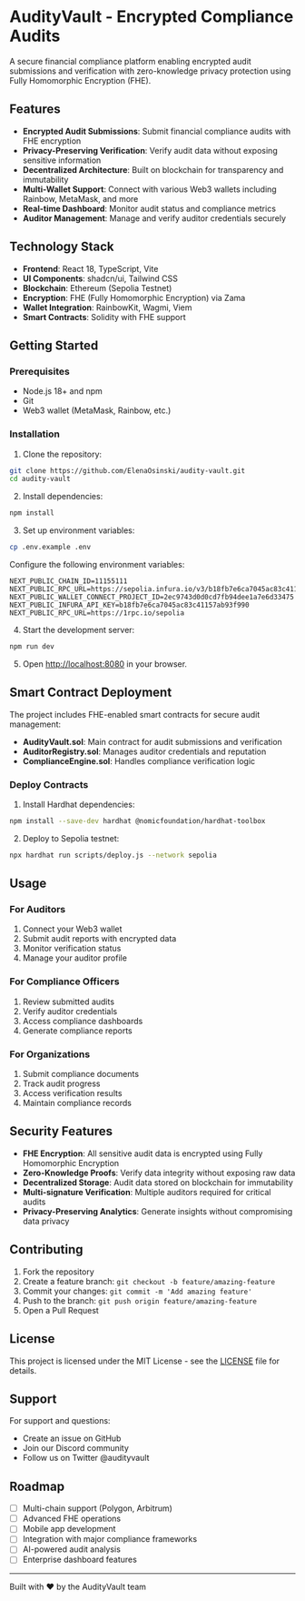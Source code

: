 # AudityVault - Encrypted Compliance Audits

A secure financial compliance platform enabling encrypted audit submissions and verification with zero-knowledge privacy protection using Fully Homomorphic Encryption (FHE).

## Features

- **Encrypted Audit Submissions**: Submit financial compliance audits with FHE encryption
- **Privacy-Preserving Verification**: Verify audit data without exposing sensitive information
- **Decentralized Architecture**: Built on blockchain for transparency and immutability
- **Multi-Wallet Support**: Connect with various Web3 wallets including Rainbow, MetaMask, and more
- **Real-time Dashboard**: Monitor audit status and compliance metrics
- **Auditor Management**: Manage and verify auditor credentials securely

## Technology Stack

- **Frontend**: React 18, TypeScript, Vite
- **UI Components**: shadcn/ui, Tailwind CSS
- **Blockchain**: Ethereum (Sepolia Testnet)
- **Encryption**: FHE (Fully Homomorphic Encryption) via Zama
- **Wallet Integration**: RainbowKit, Wagmi, Viem
- **Smart Contracts**: Solidity with FHE support

## Getting Started

### Prerequisites

- Node.js 18+ and npm
- Git
- Web3 wallet (MetaMask, Rainbow, etc.)

### Installation

1. Clone the repository:
```bash
git clone https://github.com/ElenaOsinski/audity-vault.git
cd audity-vault
```

2. Install dependencies:
```bash
npm install
```

3. Set up environment variables:
```bash
cp .env.example .env
```

Configure the following environment variables:
```env
NEXT_PUBLIC_CHAIN_ID=11155111
NEXT_PUBLIC_RPC_URL=https://sepolia.infura.io/v3/b18fb7e6ca7045ac83c41157ab93f990
NEXT_PUBLIC_WALLET_CONNECT_PROJECT_ID=2ec9743d0d0cd7fb94dee1a7e6d33475
NEXT_PUBLIC_INFURA_API_KEY=b18fb7e6ca7045ac83c41157ab93f990
NEXT_PUBLIC_RPC_URL=https://1rpc.io/sepolia
```

4. Start the development server:
```bash
npm run dev
```

5. Open [http://localhost:8080](http://localhost:8080) in your browser.

## Smart Contract Deployment

The project includes FHE-enabled smart contracts for secure audit management:

- **AudityVault.sol**: Main contract for audit submissions and verification
- **AuditorRegistry.sol**: Manages auditor credentials and reputation
- **ComplianceEngine.sol**: Handles compliance verification logic

### Deploy Contracts

1. Install Hardhat dependencies:
```bash
npm install --save-dev hardhat @nomicfoundation/hardhat-toolbox
```

2. Deploy to Sepolia testnet:
```bash
npx hardhat run scripts/deploy.js --network sepolia
```

## Usage

### For Auditors

1. Connect your Web3 wallet
2. Submit audit reports with encrypted data
3. Monitor verification status
4. Manage your auditor profile

### For Compliance Officers

1. Review submitted audits
2. Verify auditor credentials
3. Access compliance dashboards
4. Generate compliance reports

### For Organizations

1. Submit compliance documents
2. Track audit progress
3. Access verification results
4. Maintain compliance records

## Security Features

- **FHE Encryption**: All sensitive audit data is encrypted using Fully Homomorphic Encryption
- **Zero-Knowledge Proofs**: Verify data integrity without exposing raw data
- **Decentralized Storage**: Audit data stored on blockchain for immutability
- **Multi-signature Verification**: Multiple auditors required for critical audits
- **Privacy-Preserving Analytics**: Generate insights without compromising data privacy

## Contributing

1. Fork the repository
2. Create a feature branch: `git checkout -b feature/amazing-feature`
3. Commit your changes: `git commit -m 'Add amazing feature'`
4. Push to the branch: `git push origin feature/amazing-feature`
5. Open a Pull Request

## License

This project is licensed under the MIT License - see the [LICENSE](LICENSE) file for details.

## Support

For support and questions:
- Create an issue on GitHub
- Join our Discord community
- Follow us on Twitter @audityvault

## Roadmap

- [ ] Multi-chain support (Polygon, Arbitrum)
- [ ] Advanced FHE operations
- [ ] Mobile app development
- [ ] Integration with major compliance frameworks
- [ ] AI-powered audit analysis
- [ ] Enterprise dashboard features

---

Built with ❤️ by the AudityVault team